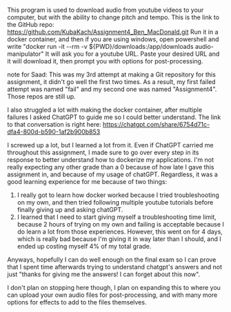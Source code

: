 This program is used to download audio from youtube videos to your computer, but with the ability to change pitch and tempo.
This is the link to the GitHub repo: https://github.com/KubaKach/Assignment4_Ben_MacDonald.git
Run it in a docker container, and then if you are using windows, open powershell and write "docker run -it --rm -v ${PWD}/downloads:/app/downloads audio-manipulator"
It will ask you for a youtube URL. Paste your desired URL and it will download it, then prompt you with options for
post-processing. 


note for Saad:
This was my 3rd attempt at making a Git repository for this assignment, it didn't go well the first two times. As a result, my 
first failed attempt was named "fail" and my second one was named "Assignment4". Those repos are still up. 

I also struggled a lot with making the docker container, after multiple failures I asked ChatGPT to guide me so I could better
understand. The link to that conversation is right here: https://chatgpt.com/share/6754d71c-dfa4-800d-b590-1af2b900b853

I screwed up a lot, but I learned a lot from it. Even if ChatGPT carried me throughout this assignment, I made sure to go 
over every step in its response to better understand how to dockerize my applications. I'm not really expecting any other 
grade than a 0 because of how late I gave this assignment in, and because of my usage of chatGPT. Regardless, it was a good 
learning experience for me because of two things:
  1. I really got to learn how docker worked because I tried troubleshooting on my own, and then tried following multiple
     youtube tutorials before finally giving up and asking chatGPT.
  2. I learned that I need to start giving myself a troubleshooting time limit, because 2 hours of trying on my own
     and failing is acceptable because I do learn a lot from those experiences. However, this went on for 4 days, which
     is really bad because I'm giving it in way later than I should, and I ended up costing myself 4% of my total grade.

Anyways, hopefully I can do well enough on the final exam so I can prove that I spent time afterwards trying to understand
chatgpt's answers and not just "thanks for giving me the answers! I can forget about this now".

I don't plan on stopping here though, I plan on expanding this to where you can upload your own audio files for 
post-processing, and with many more options for effects to add to the files themselves.

